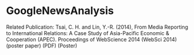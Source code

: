 # GoogleNewsAnalysis

Related Publication:
Tsai, C. H. and Lin, Y.-R. (2014), From Media Reporting to International Relations: A Case Study of Asia-Pacific Economic & Cooperation (APEC). Proceedings of WebScience 2014 (WebSci 2014) (poster paper) (PDF) (Poster)
